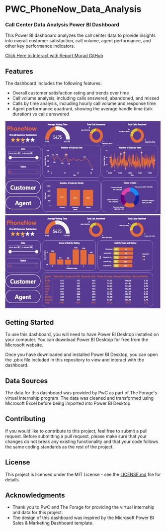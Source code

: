 # PWC_PhoneNow_Data_Analysis
### Call Center Data Analysis Power BI Dashboard

This Power BI dashboard analyzes the call center data to provide insights into overall customer satisfaction, call volume, agent performance, and other key performance indicators.

<a href="https://app.powerbi.com/view?r=eyJrIjoiZmIwYzYyZTktMTVhNi00YTNjLThlOTEtZDBhYmUzM2ZhMzNkIiwidCI6IjM1NDNjNGI4LWY2MmUtNGZmOS04YTJiLWM4M2Y5ZGM5NGI2MCJ9&pageName=ReportSection" target="_blank">Click Here to Interact with Report Murad GitHub </a>



## Features

The dashboard includes the following features:

- Overall customer satisfaction rating and trends over time
- Call volume analysis, including calls answered, abandoned, and missed
- Calls by time analysis, including hourly call volume and response time
- Agent performance quadrant, showing the average handle time (talk duration) vs calls answered
<img src="https://github.com/skprasad117/PWC_PhoneNow_Data_Analysis/blob/main/Customer.JPG" alt="Alt text" style="width:500px;height:300px;">
<img src="https://github.com/skprasad117/PWC_PhoneNow_Data_Analysis/blob/main/agent.JPG" alt="Alt text" style="width:500px;height:300px;">

## Getting Started

To use this dashboard, you will need to have Power BI Desktop installed on your computer. You can download Power BI Desktop for free from the Microsoft website.

Once you have downloaded and installed Power BI Desktop, you can open the .pbix file included in this repository to view and interact with the dashboard.

## Data Sources

The data for this dashboard was provided by PwC as part of The Forage's virtual internship program. The data was cleaned and transformed using Microsoft Excel before being imported into Power BI Desktop.

## Contributing

If you would like to contribute to this project, feel free to submit a pull request. Before submitting a pull request, please make sure that your changes do not break any existing functionality and that your code follows the same coding standards as the rest of the project.

## License

This project is licensed under the MIT License - see the [LICENSE.md](LICENSE.md) file for details.

## Acknowledgments

- Thank you to PwC and The Forage for providing the virtual internship and data for this project.
- The design of this dashboard was inspired by the Microsoft Power BI Sales & Marketing Dashboard template.

